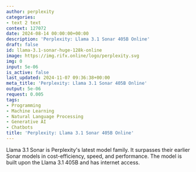 ```yaml
---
author: perplexity
categories:
- text 2 text
context: 127072
date: 2024-08-14 00:00:00+00:00
description: 'Perplexity: Llama 3.1 Sonar 405B Online'
draft: false
id: llama-3.1-sonar-huge-128k-online
image: https://img.rifx.online/logo/perplexity.svg
img: 0
input: 5e-06
is_active: false
last_updated: 2024-11-07 09:36:38+00:00
meta_title: 'Perplexity: Llama 3.1 Sonar 405B Online'
output: 5e-06
request: 0.005
tags:
- Programming
- Machine Learning
- Natural Language Processing
- Generative AI
- Chatbots
title: 'Perplexity: Llama 3.1 Sonar 405B Online'
---
```




Llama 3.1 Sonar is Perplexity's latest model family. It surpasses their earlier Sonar models in cost-efficiency, speed, and performance. The model is built upon the Llama 3.1 405B and has internet access.

